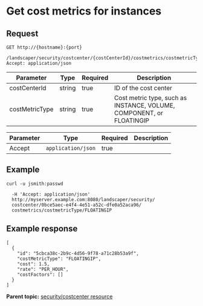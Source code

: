 # Get cost metrics for instances

## Request

```
GET http://{hostname}:{port}
  /landscaper/security/costcenter/{costCenterId}/costmetrics/costmetricType/{costMetricType}
Accept: application/json

```

|Parameter|Type|Required|Description|
|---------|----|--------|-----------|
|costCenterId|string|true|ID of the cost center|
|costMetricType|string|true|Cost metric type, such as INSTANCE, VOLUME, COMPONENT, or FLOATINGIP|

|Parameter|Type|Required|Description|
|---------|----|--------|-----------|
|Accept|`application/json`|true| |

## Example

```
curl -u jsmith:passwd 
   
  -H 'Accept: application/json'
  http://myserver.example.com:8080/landscaper/security/
  costcenter/0bce5aec-e4f4-4e51-a52c-dfe0a52aca96/
  costmetrics/costmetricType/FLOATINGIP
```

## Example response

```
[
  {
    "id": "5cbca38c-2b9c-4d56-9f78-a71c28b53a9f",
    "costMetricType": "FLOATINGIP",
    "cost": 1.5,
    "rate": "PER_HOUR",
    "costFactors": []
  }
]
```

**Parent topic:** [security/costcenter resource](../../com.ibm.edt.api.doc/topics/security_costcenter_.md)

